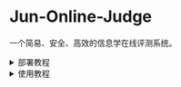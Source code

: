 # Jun-Online-Judge

一个简易、安全、高效的信息学在线评测系统。


<details>
<summary>部署教程</summary>

一键下载依赖（Linux）： `curl https://gh.imjcj.eu.org/https://raw.githubusercontent.com/Jun-Software/Jun-Online-Judge/master/install.sh | sudo bash`

手动下载依赖：
1. 安装`git`
2. 克隆此仓库，
> `git clone https://gh.imjcj.eu.org/https://github.com/Jun-Software/Jun-Online-Judge`
3. 安装`python3`
4. 用`pip`下载`requirements.txt`里的库
> `pip install -r requirements.txt`

手动部署：
1. 更改`config.py`内配置
2. 用`python3`运行`index.py`即可
> `python3 index.py`

温馨提示：

> 部署成功后，请勿再次配置`config.py`
</details>


<details>
<summary>使用教程</summary>

服务器部署成功后，

点击右上角`Login`登陆，

管理员账号为：`admin`，

管理员密码已在`config.py`配置。

登陆完成后，点击右上角`Welcome, admin`，

选择`Control Panel`

再登录一次管理员账号，

即可进入`Control Panel`，

可配置题目、备份数据、创建比赛。

附加说明：

题目评测数据压缩包（文件树）：
.
├─1.in
├─1.out
├─2.in
├─2.out
…

</details>

